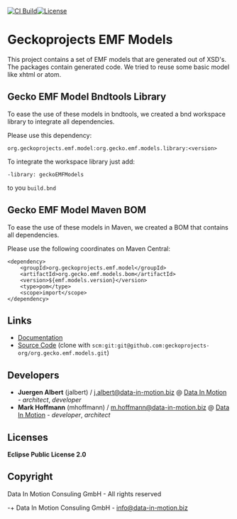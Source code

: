 [![CI Build](https://github.com/geckoprojects-org/org.gecko.emf.models/actions/workflows/build.yml/badge.svg)](https://github.com/geckoprojects-org/org.gecko.emf.models/actions/workflows/build.yml)[![License](https://github.com/geckoprojects-org/org.gecko.emf.models/actions/workflows/license.yml/badge.svg)](https://github.com/geckoprojects-org/org.gecko.emf.models/actions/workflows/license.yml )

# Geckoprojects EMF Models
This project contains a set of EMF models that are generated out of XSD's.
The packages contain generated code. We tried to reuse some basic model like xhtml or atom.

## Gecko EMF Model Bndtools Library
To ease the use of these models in bndtools, we created a bnd workspace library to integrate all dependencies.

Please use this dependency:

`org.geckoprojects.emf.model:org.gecko.emf.models.library:<version>`

To integrate the workspace library just add:

`-library: geckoEMFModels` 

to you `build.bnd`

## Gecko EMF Model Maven BOM
To ease the use of these models in Maven, we created a BOM that contains all dependencies.

Please use the following coordinates on Maven Central:

```
<dependency>
	<groupId>org.geckoprojects.emf.model</groupId>
	<artifactId>org.gecko.emf.models.bom</artifactId>
	<version>${emf.models.version}</version>
	<type>pom</type>
	<scope>import</scope>
</dependency>
```

## Links

* [Documentation](https://github.com/geckoprojects-org/org.gecko.emf.models)
* [Source Code](https://github.com/geckoprojects-org/org.gecko.emf.models) (clone with `scm:git:git@github.com:geckoprojects-org/org.gecko.emf.models.git`)


## Developers

* **Juergen Albert** (jalbert) / [j.albert@data-in-motion.biz](mailto:j.albert@data-in-motion.biz) @ [Data In Motion](https://www.datainmotion.de) - *architect*, *developer*
* **Mark Hoffmann** (mhoffmann) / [m.hoffmann@data-in-motion.biz](mailto:m.hoffmann@data-in-motion.biz) @ [Data In Motion](https://www.datainmotion.de) - *developer*, *architect*

## Licenses

**Eclipse Public License 2.0**

## Copyright

Data In Motion Consuling GmbH - All rights reserved

-+
Data In Motion Consuling GmbH - [info@data-in-motion.biz](mailto:info@data-in-motion.biz)
